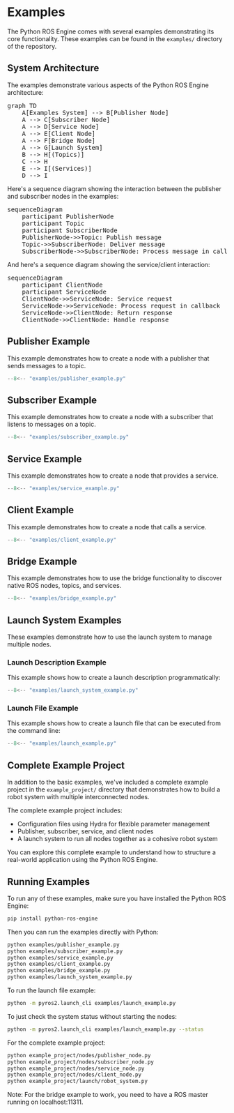 # Examples

The Python ROS Engine comes with several examples demonstrating its core functionality. These examples can be found in the `examples/` directory of the repository.

## System Architecture

The examples demonstrate various aspects of the Python ROS Engine architecture:

<pre class="mermaid">
graph TD
    A[Examples System] --> B[Publisher Node]
    A --> C[Subscriber Node]
    A --> D[Service Node]
    A --> E[Client Node]
    A --> F[Bridge Node]
    A --> G[Launch System]
    B --> H[(Topics)]
    C --> H
    E --> I[(Services)]
    D --> I
</pre>

Here's a sequence diagram showing the interaction between the publisher and subscriber nodes in the examples:

<pre class="mermaid">
sequenceDiagram
    participant PublisherNode
    participant Topic
    participant SubscriberNode
    PublisherNode->>Topic: Publish message
    Topic->>SubscriberNode: Deliver message
    SubscriberNode->>SubscriberNode: Process message in callback
</pre>

And here's a sequence diagram showing the service/client interaction:

<pre class="mermaid">
sequenceDiagram
    participant ClientNode
    participant ServiceNode
    ClientNode->>ServiceNode: Service request
    ServiceNode->>ServiceNode: Process request in callback
    ServiceNode->>ClientNode: Return response
    ClientNode->>ClientNode: Handle response
</pre>

## Publisher Example

This example demonstrates how to create a node with a publisher that sends messages to a topic.

```python
--8<-- "examples/publisher_example.py"
```

## Subscriber Example

This example demonstrates how to create a node with a subscriber that listens to messages on a topic.

```python
--8<-- "examples/subscriber_example.py"
```

## Service Example

This example demonstrates how to create a node that provides a service.

```python
--8<-- "examples/service_example.py"
```

## Client Example

This example demonstrates how to create a node that calls a service.

```python
--8<-- "examples/client_example.py"
```

## Bridge Example

This example demonstrates how to use the bridge functionality to discover native ROS nodes, topics, and services.

```python
--8<-- "examples/bridge_example.py"
```

## Launch System Examples

These examples demonstrate how to use the launch system to manage multiple nodes.

### Launch Description Example

This example shows how to create a launch description programmatically:

```python
--8<-- "examples/launch_system_example.py"
```

### Launch File Example

This example shows how to create a launch file that can be executed from the command line:

```python
--8<-- "examples/launch_example.py"
```

## Complete Example Project

In addition to the basic examples, we've included a complete example project in the `example_project/` directory that demonstrates how to build a robot system with multiple interconnected nodes.

The complete example project includes:
- Configuration files using Hydra for flexible parameter management
- Publisher, subscriber, service, and client nodes
- A launch system to run all nodes together as a cohesive robot system

You can explore this complete example to understand how to structure a real-world application using the Python ROS Engine.

## Running Examples

To run any of these examples, make sure you have installed the Python ROS Engine:

```bash
pip install python-ros-engine
```

Then you can run the examples directly with Python:

```bash
python examples/publisher_example.py
python examples/subscriber_example.py
python examples/service_example.py
python examples/client_example.py
python examples/bridge_example.py
python examples/launch_system_example.py
```

To run the launch file example:

```bash
python -m pyros2.launch_cli examples/launch_example.py
```

To just check the system status without starting the nodes:

```bash
python -m pyros2.launch_cli examples/launch_example.py --status
```

For the complete example project:

```bash
python example_project/nodes/publisher_node.py
python example_project/nodes/subscriber_node.py
python example_project/nodes/service_node.py
python example_project/nodes/client_node.py
python example_project/launch/robot_system.py
```

Note: For the bridge example to work, you need to have a ROS master running on localhost:11311.